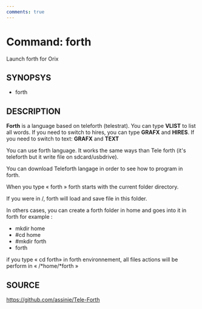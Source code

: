 ```yaml
---
comments: true
---
```

# Command: forth

Launch forth for Orix

## SYNOPSYS
+ forth

## DESCRIPTION

**Forth** is a language based on teleforth (telestrat). You can type **VLIST** to list all words. If you need to switch to hires, you can type **GRAFX** and **HIRES**. If you need to switch to text: **GRAFX** and **TEXT**


You can use forth language. It works the same ways than Tele forth (it's
teleforth but it write file on sdcard/usbdrive).

You can download Teleforth langage in order to see how to program in
forth.

When you type « forth » forth starts with the current folder directory.

If you were in /, forth will load and save file in this folder.

In others cases, you can create a forth folder in home and goes into it
in forth for example :

* mkdir home
* #cd home
* #mkdir forth
* forth

if you type « cd forth» in forth environnement, all files actions will
be perform in « /*home/*forth »

## SOURCE

https://github.com/assinie/Tele-Forth

